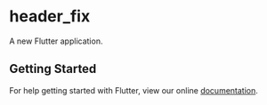 # header_fix

A new Flutter application.

## Getting Started

For help getting started with Flutter, view our online
[documentation](https://flutter.io/).
